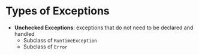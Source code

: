 # Types of Exceptions

- **Unchecked Exceptions**: exceptions that do not need to be declared and
  handled
  - Subclass of `RuntimeException`
  - Subclass of `Error`
